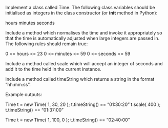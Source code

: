 Implement a class called Time. The following class variables should be initialised as integers in the class constructor (or __init__ method in Python):

hours
minutes
seconds

Include a method which normalises the time and invoke it appropriately so that the time is automatically adjusted when large integers are passed in. The following rules should remain true:

0 <= hours <= 23
0 <= minutes <= 59
0 <= seconds <= 59

Include a method called scale which will accept an integer of seconds and add it to the time held in the current instance.

Include a method called timeString which returns a string in the format “hh:mm:ss”.

Example outputs:

Time t = new Time( 1, 30, 20 );
t.timeString() == “01:30:20”
t.scale( 400 );
t.timeString() == “01:37:00”

Time t = new Time( 1, 100, 0 );
t.timeString() == “02:40:00”